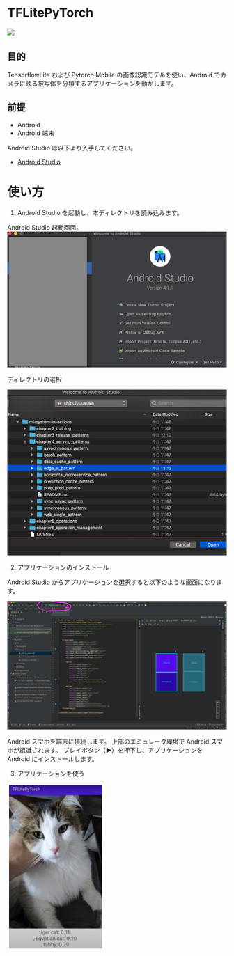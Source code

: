 # TFLitePyTorch

[![](http://img.youtube.com/vi/3XOwdP7Mv2Y/0.jpg)](http://www.youtube.com/watch?v=3XOwdP7Mv2Y)

## 目的

TensorflowLite および Pytorch Mobile の画像認識モデルを使い、Android でカメラに映る被写体を分類するアプリケーションを動かします。

## 前提

- Android
- Android 端末

Android Studio は以下より入手してください。

- [Android Studio](https://developer.android.com/studio/install)

# 使い方

1. Android Studio を起動し、本ディレクトリを読み込みます。

Android Studio 起動画面。
![img](./img/start.png)

ディレクトリの選択

![img](./img/files.png)

2. アプリケーションのインストール

Android Studio からアプリケーションを選択すると以下のような画面になります。

![img](./img/install.png)

Android スマホを端末に接続します。
上部のエミュレータ環境で Android スマホが認識されます。
プレイボタン（▶）を押下し、アプリケーションを Android にインストールします。

3. アプリケーションを使う

![img](./img/edge_ai.png)
